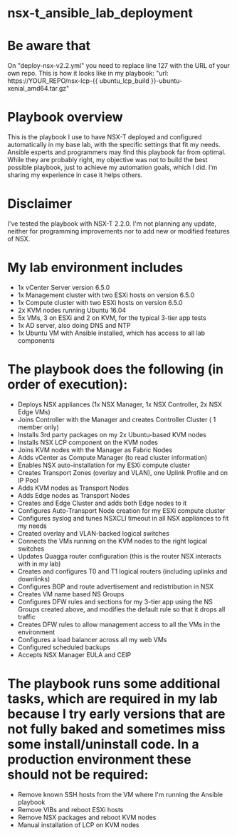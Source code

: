 # nsx-t_ansible_lab_deployment

# Be aware that 
On "deploy-nsx-v2.2.yml" you need to replace line 127 with the URL of your own repo. This is how it looks like in my playbook: "url: https://YOUR_REPO/nsx-lcp-{{ ubuntu_lcp_build }}-ubuntu-xenial_amd64.tar.gz"

# Playbook overview
This is the playbook I use to have NSX-T deployed and configured automatically in my base lab, with the specific settings that fit my needs. Ansible experts and programmers may find this playbook far from optimal. While they are probably right, my objective was not to build the best possible playbook, just to achieve my automation goals, which I did. I’m sharing my experience in case it helps others.

# Disclaimer
I've tested the playbook with NSX-T 2.2.0. I'm not planning any update, neither for programming improvements nor to add new or modified features of NSX.

# My lab environment includes
 - 1x vCenter Server version 6.5.0
 - 1x Management cluster with two ESXi hosts on version 6.5.0
 - 1x Compute cluster with two ESXi hosts on version 6.5.0
 - 2x KVM nodes running Ubuntu 16.04
 - 5x VMs, 3 on ESXi and 2 on KVM, for the typical 3-tier app tests
 - 1x AD server, also doing DNS and NTP
 - 1x Ubuntu VM with Ansible installed, which has access to all lab components

# The playbook does the following (in order of execution):
 - Deploys NSX appliances (1x NSX Manager, 1x NSX Controller, 2x NSX Edge VMs)
 - Joins Controller with the Manager and creates Controller Cluster ( 1 member only)
 - Installs 3rd party packages on my 2x Ubuntu-based KVM nodes
 - Installs NSX LCP component on the KVM nodes
 - Joins KVM nodes with the Manager as Fabric Nodes
 - Adds vCenter as Compute Manager (to read cluster information)
 - Enables NSX auto-installation for my ESXi compute cluster
 - Creates Transport Zones (overlay and VLAN), one Uplink Profile and on IP Pool
 - Adds KVM nodes as Transport Nodes
 - Adds Edge nodes as Transport Nodes
 - Creates and Edge Cluster and adds both Edge nodes to it
 - Configures Auto-Transport Node creation for my ESXi compute cluster
 - Configures syslog and tunes NSXCLI timeout in all NSX appliances to fit my needs
 - Created overlay and VLAN-backed logical switches
 - Connects the VMs running on the KVM nodes to the right logical switches
 - Updates Quagga router configuration (this is the router NSX interacts with in my lab)
 - Creates and configures T0 and T1 logical routers (including uplinks and downlinks)
 - Configures BGP and route advertisement and redistribution in NSX
 - Creates VM name based NS Groups
 - Configures DFW rules and sections for my 3-tier app using the NS Groups created above, and modifies the default rule so that it drops all traffic
 - Creates DFW rules to allow management access to all the VMs in the environment
 - Configures a load balancer across all my web VMs
 - Configured scheduled backups
 - Accepts NSX Manager EULA and CEIP

# The playbook runs some additional tasks, which are required in my lab because I try early versions that are not fully baked and sometimes miss some install/uninstall code. In a production environment these should not be required:
 - Remove known SSH hosts from the VM where I'm running the Ansible playbook
 - Remove VIBs and reboot ESXi hosts
 - Remove NSX packages and reboot KVM nodes
 - Manual installation of LCP on KVM nodes
